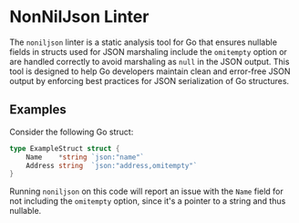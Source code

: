 # NonNilJson Linter

The `noniljson` linter is a static analysis tool for Go that ensures nullable fields in structs used for JSON marshaling include the `omitempty` option or are handled correctly to avoid marshaling as `null` in the JSON output. This tool is designed to help Go developers maintain clean and error-free JSON output by enforcing best practices for JSON serialization of Go structures.

## Examples

Consider the following Go struct:

```go
type ExampleStruct struct {
    Name    *string `json:"name"`
    Address string  `json:"address,omitempty"`
}
```

Running `noniljson` on this code will report an issue with the `Name` field for not including the `omitempty` option, since it's a pointer to a string and thus nullable.

